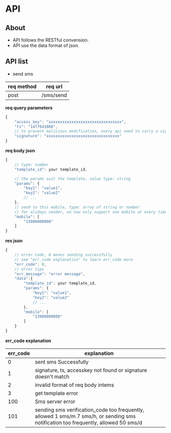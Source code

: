 # API
## About
- API follows the RESTful convension.
- API use the data format of json.

## API list
- send sms  
  
req method | req url
-----------|----------
post       | /sms/send 

**req query parameters**
```javascript
{
    "access_key": "xxxxxxxxxxxxxxxxxxxxxxxxxxxxxxxx",
    "ts": "1477641008",
    // to prevent malicious modification, every api need to carry a signature, type: string
    "signature": "xxxxxxxxxxxxxxxxxxxxxxxxxxxxxxxx"
}
```
**req body json**
```javascript
{
    // type: number
    "template_id": your template_id,

    // the params suit the template, value type: string
    "params": {
        "key1": "value1",
        "key2": "value2"
        // ...
    },
    // send to this mobile, type: array of string or number
    // for alidayu vender, wo now only support one mobile at every time
    "mobile": [
        "13000000000"
    ]
}
```
**res json**
```javascript
{
    // error code, 0 means sending successfully
    // see "err_code explanation" to learn err_code more
    "err_code": 0,
    // error tips
    "err_message": "error message",
    "data":{
        "template_id": your template_id,
        "params": {
            "key1": "value1",
            "key2": "value2"
            // ...
        },
        "mobile": [
            "13000000000"
        ]
    }
}
```
**err_code explanation**

err_code           | explanation
-------------------|----------------------------------------------------------
0                  | sent sms Successfully
1                  | signature, ts, accesskey not found or signature doesn't match
2                  | invalid format of req body intems
3                  | get template error
100                | Sms server error
101                | sending sms verification_code too frequently, allowed 1 sms/m 7 sms/h, or sending sms notification too frequently, allowed 50 sms/d